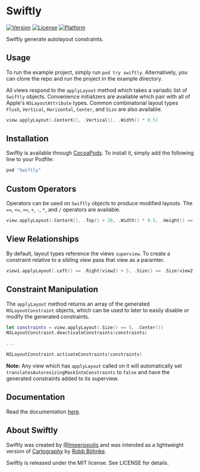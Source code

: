 # Swiftly

[![Version](https://img.shields.io/cocoapods/v/Swiftly.svg?style=flat)](http://cocoadocs.org/docsets/Swiftly)
[![License](https://img.shields.io/cocoapods/l/Swiftly.svg?style=flat)](http://cocoadocs.org/docsets/Swiftly)
[![Platform](https://img.shields.io/cocoapods/p/Swiftly.svg?style=flat)](http://cocoadocs.org/docsets/Swiftly)

Swiftly generate autolayout constraints.

## Usage

To run the example project, simply run `pod try swiftly`. Alternatively, you can clone the repo and run the project in the example directory.

All views respond to the `applyLayout` method which takes a variadic list of `Swiftly` objects. Convenience initializers are available which pair with all of Apple's `NSLayoutAttribute` types. Common combinatorial layout types `Flush`, `Vertical`, `Horizontal`, `Center`, and `Size` are also available.

```swift
view.applyLayout(.CenterX(), .Vertical(), .Width() * 0.5)
```

## Installation

Swiftly is available through [CocoaPods](http://cocoapods.org). To install
it, simply add the following line to your Podfile:

```ruby
pod "Swiftly"
```

## Custom Operators

Operators can be used on `Swiftly` objects to produce modified layouts. The `==`, `<=`, `>=`, `+`, `-`, `*`, and `/` operators are available.

```swift
view.applyLayout(.CenterX(), .Top() + 20, .Width() * 0.5, .Height() == 200)
```

## View Relationships

By default, layout types reference the views `superview`. To create a constraint relative to a sibling view pass that view as a paramter.

```swift
view1.applyLayout(.Left() == .Right(view2) + 5, .Size() == .Size(view2))
```

## Constraint Manipulation

The `applyLayout` method returns an array of the generated `NSLayoutConstraint` objects, which can be used to later to easily disable or modify the generated constraints.

```swift
let constraints = view.applyLayout(.Size() == 5, .Center())
NSLayoutConstraint.deactivateConstraints(constraints)

...

NSLayoutConstraint.activateConstraints(constraints)

```

__Note:__ Any view which has `applyLayout` called on it will automatically set `translatesAutoresizingMaskIntoConstraints` to `false` and have the generated constraints added to its superview.

## Documentation

Read the documentation [here](http://cocoadocs.org/docsets/Swiftly).

## About Swiftly

Swiftly was created by [@Imperiopolis](https://twitter.com/Imperiopolis) and was intended as a lightweight version of [Cartography](https://github.com/robb/cartography) by [Robb Böhnke](https://github.com/robb).

Swiftly is released under the MIT license. See LICENSE for details.
